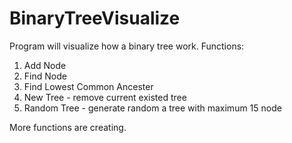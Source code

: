 # BinaryTreeVisualize
Program will visualize how a binary tree work.
Functions:
1. Add Node
2. Find Node
3. Find Lowest Common Ancester
4. New Tree - remove current existed tree
5. Random Tree - generate random a tree with maximum 15 node 

More functions are creating.
